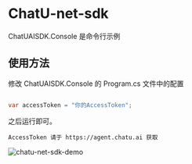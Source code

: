 # ChatU-net-sdk

ChatUAISDK.Console 是命令行示例

## 使用方法

修改 ChatUAISDK.Console  的 Program.cs 文件中的配置

```csharp

var accessToken = "你的AccessToken";

```

之后运行即可。

```
AccessToken 请于 https://agent.chatu.ai 获取
```

![chatu-net-sdk-demo](https://user-images.githubusercontent.com/274085/234198322-3b042329-1ad8-4450-9595-3cde9864962b.gif)
